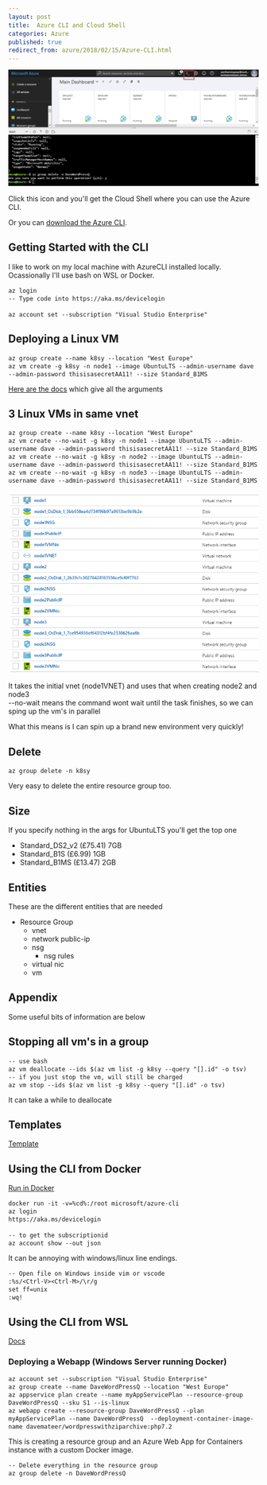 ```yaml
---
layout: post
title:  Azure CLI and Cloud Shell
categories: Azure 
published: true 
redirect_from: azure/2018/02/15/Azure-CLI.html 
---
```

![ps](/assets/2018-02-15/azurecli.png)

Click this icon and you'll get the Cloud Shell where you can use the Azure CLI.

Or you can [download the Azure CLI](https://docs.microsoft.com/en-us/cli/azure/install-azure-cli?view=azure-cli-latest).

## Getting Started with the CLI
I like to work on my local machine with AzureCLI installed locally. Ocassionally I'll use bash on WSL or Docker.

```
az login
-- Type code into https://aka.ms/devicelogin

az account set --subscription "Visual Studio Enterprise"
```

## Deploying a Linux VM
```
az group create --name k8sy --location "West Europe"
az vm create -g k8sy -n node1 --image UbuntuLTS --admin-username dave --admin-password thisisasecretAA11! --size Standard_B1MS 
```
[Here are the docs](https://docs.microsoft.com/en-us/cli/azure/vm?view=azure-cli-latest#az_vm_create) which give all the arguments

## 3 Linux VMs in same vnet
```
az group create --name k8sy --location "West Europe"
az vm create --no-wait -g k8sy -n node1 --image UbuntuLTS --admin-username dave --admin-password thisisasecretAA11! --size Standard_B1MS 
az vm create --no-wait -g k8sy -n node2 --image UbuntuLTS --admin-username dave --admin-password thisisasecretAA11! --size Standard_B1MS 
az vm create --no-wait -g k8sy -n node3 --image UbuntuLTS --admin-username dave --admin-password thisisasecretAA11! --size Standard_B1MS 
```
![ps](/assets/2018-03-08/3.png)

It takes the initial vnet (node1VNET) and uses that when creating node2 and node3   
--no-wait means the command wont wait until the task finishes, so we can sping up the vm's in parallel

What this means is I can spin up a brand new environment very quickly!

## Delete
```
az group delete -n k8sy
```
Very easy to delete the entire resource group too.


## Size
If you specify nothing in the args for UbuntuLTS you'll get the top one

- Standard_DS2_v2 (£75.41) 7GB
- Standard_B1S  (£6.99) 1GB
- Standard_B1MS (£13.47) 2GB

## Entities 
These are the different entities that are needed

- Resource Group  
  - vnet  
  - network public-ip  
  - nsg  
    - nsg rules 
  - virtual nic
  - vm

## Appendix
Some useful bits of information are below
## Stopping all vm's in a group
```
-- use bash
az vm deallocate --ids $(az vm list -g k8sy --query "[].id" -o tsv)
-- if you just stop the vm, will still be charged
az vm stop --ids $(az vm list -g k8sy --query "[].id" -o tsv)
```
It can take a while to deallocate

## Templates
[Template](https://github.com/Azure/azure-quickstart-templates/tree/master/101-vm-simple-linux)  

## Using the CLI from Docker
[Run in Docker](https://docs.microsoft.com/en-us/cli/azure/run-azure-cli-docker?view=azure-cli-latest)
```
docker run -it -v=%cd%:/root microsoft/azure-cli
az login
https://aka.ms/devicelogin

-- to get the subscriptionid
az account show --out json
```

It can be annoying with windows/linux line endings.
```
-- Open file on Windows inside vim or vscode
:%s/<Ctrl-V><Ctrl-M>/\r/g
set ff=unix
:wq!
```
## Using the CLI from WSL
[Docs](https://docs.microsoft.com/en-us/cli/azure/install-azure-cli?view=azure-cli-latest)

### Deploying a Webapp (Windows Server running Docker)
```
az account set --subscription "Visual Studio Enterprise"
az group create --name DaveWordPressQ --location "West Europe"
az appservice plan create --name myAppServicePlan --resource-group DaveWordPressQ --sku S1 --is-linux
az webapp create --resource-group DaveWordPressQ --plan myAppServicePlan --name DaveWordPressQ  --deployment-container-image-name davemateer/wordpresswithziparchive:php7.2
```
This is creating a resource group and an Azure Web App for Containers instance with a custom Docker image.

```
-- Delete everything in the resource group
az group delete -n DaveWordPressQ 
```